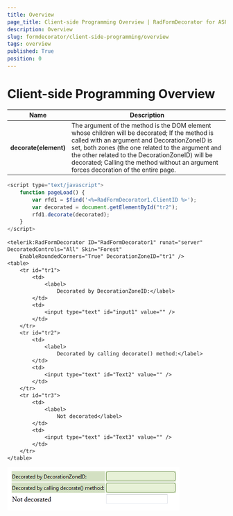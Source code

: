 ```yaml
---
title: Overview
page_title: Client-side Programming Overview | RadFormDecorator for ASP.NET AJAX Documentation
description: Overview
slug: formdecorator/client-side-programming/overview
tags: overview
published: True
position: 0
---
```


# Client-side Programming Overview

|  **Name**  |  **Description**  |
| ------ | ------ |
| **decorate(element)** | The argument of the method is the DOM element whose children will be decorated; If the method is called with an argument and DecorationZoneID is set, both zones (the one related to the argument and the other related to the DecorationZoneID) will be decorated; Calling the method without an argument forces decoration of the entire page.|

````JavaScript
<script type="text/javascript">
	function pageLoad() {
		var rfd1 = $find('<%=RadFormDecorator1.ClientID %>');
		var decorated = document.getElementById("tr2");
		rfd1.decorate(decorated);
	}
</script>
````

````ASP.NET
<telerik:RadFormDecorator ID="RadFormDecorator1" runat="server" DecoratedControls="All" Skin="Forest"
	EnableRoundedCorners="True" DecorationZoneID="tr1" />
<table>
	<tr id="tr1">
		<td>
			<label>
				Decorated by DecorationZoneID:</label>
		</td>
		<td>
			<input type="text" id="input1" value="" />
		</td>
	</tr>
	<tr id="tr2">
		<td>
			<label>
				Decorated by calling decorate() method:</label>
		</td>
		<td>
			<input type="text" id="Text2" value="" />
		</td>
	</tr>
	<tr id="tr3">
		<td>
			<label>
				Not decorated</label>
		</td>
		<td>
			<input type="text" id="Text3" value="" />
		</td>
	</tr>
</table>
````

![radformdecorator-decorate-method](images/radformdecorator-decorate-method.png)
